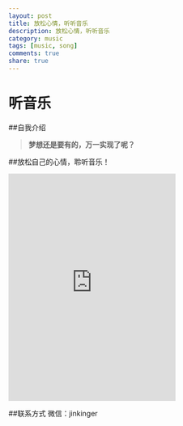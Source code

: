```yaml
---
layout: post
title: 放松心情，听听音乐
description: 放松心情，听听音乐
category: music
tags: [music, song]
comments: true
share: true
---
```


# 听音乐
##自我介绍

> **梦想还是要有的，万一实现了呢？**

##放松自己的心情，聆听音乐！

<iframe frameborder="no" border="0" marginwidth="0" marginheight="0" width=330 height=450 src="http://music.163.com/outchain/player?type=0&id=87257665&auto=1&height=430"></iframe>

##联系方式
微信：jinkinger
